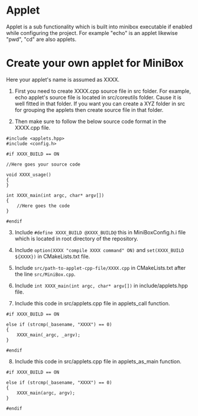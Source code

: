 # Applet
Applet is a sub functionality which is built into minibox executable
if enabled while configuring the project. For example "echo" is an
applet likewise "pwd", "cd" are also applets.

# Create your own applet for MiniBox
Here your applet's name is assumed as XXXX. 
1. First you need to create XXXX.cpp source file in src folder. 
For example, echo applet's source file is located in src/coreutils
folder. Cause it is well fitted in that folder. If you want you
can create a XYZ folder in src for grouping the applets then 
create source file in that folder.

2. Then make sure to follow the below source code format in the
XXXX.cpp file.
```
#include <applets.hpp>
#include <config.h>

#if XXXX_BUILD == ON

//Here goes your source code

void XXXX_usage()
{
}

int XXXX_main(int argc, char* argv[])
{
	//Here goes the code
}

#endif

```
3. Include `#define XXXX_BUILD @XXXX_BUILD@` this in MiniBoxConfig.h.i
file which is located in root directory of the repository.

4. Include `option(XXXX "compile XXXX command" ON)` and 
`set(XXXX_BUILD ${XXXX})` in CMakeLists.txt file.

5. Include `src/path-to-applet-cpp-file/XXXX.cpp` in CMakeLists.txt after
the line `src/MiniBox.cpp`.

6. Include `int XXXX_main(int argc, char* argv[])` in include/applets.hpp
file.

7. Include this code in src/applets.cpp file in applets_call function.
```
#if XXXX_BUILD == ON

else if (strcmp(_basename, "XXXX") == 0)
{
	XXXX_main(_argc, _argv);
}

#endif
```

8. Include this code in src/applets.cpp file in applets\_as\_main function.
```
#if XXXX_BUILD == ON

else if (strcmp(_basename, "XXXX") == 0)
{
	XXXX_main(argc, argv);
}

#endif
```

